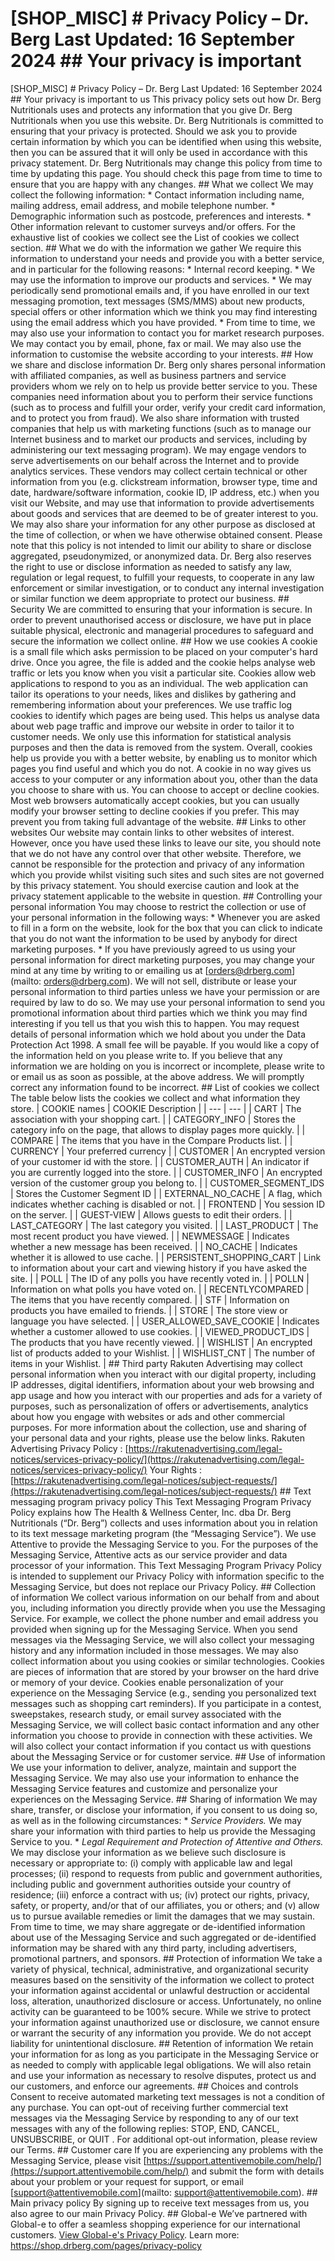 # [SHOP_MISC] # Privacy Policy – Dr. Berg Last Updated: 16 September 2024 ## Your privacy is important

[SHOP_MISC] # Privacy Policy – Dr. Berg Last Updated: 16 September 2024 ## Your privacy is important to us This privacy policy sets out how Dr. Berg Nutritionals uses and protects any information that you give Dr. Berg Nutritionals when you use this website. Dr. Berg Nutritionals is committed to ensuring that your privacy is protected. Should we ask you to provide certain information by which you can be identified when using this website, then you can be assured that it will only be used in accordance with this privacy statement. Dr. Berg Nutritionals may change this policy from time to time by updating this page. You should check this page from time to time to ensure that you are happy with any changes. ## What we collect We may collect the following information: * Contact information including name, mailing address, email address, and mobile telephone number. * Demographic information such as postcode, preferences and interests. * Other information relevant to customer surveys and/or offers. For the exhaustive list of cookies we collect see the List of cookies we collect section. ## What we do with the information we gather We require this information to understand your needs and provide you with a better service, and in particular for the following reasons: * Internal record keeping. * We may use the information to improve our products and services. * We may periodically send promotional emails and, if you have enrolled in our text messaging promotion, text messages (SMS/MMS) about new products, special offers or other information which we think you may find interesting using the email address which you have provided. * From time to time, we may also use your information to contact you for market research purposes. We may contact you by email, phone, fax or mail. We may also use the information to customise the website according to your interests. ## How we share and disclose information Dr. Berg only shares personal information with affiliated companies, as well as business partners and service providers whom we rely on to help us provide better service to you. These companies need information about you to perform their service functions (such as to process and fulfill your order, verify your credit card information, and to protect you from fraud). We also share information with trusted companies that help us with marketing functions (such as to manage our Internet business and to market our products and services, including by administering our text messaging program). We may engage vendors to serve advertisements on our behalf across the Internet and to provide analytics services. These vendors may collect certain technical or other information from you (e.g. clickstream information, browser type, time and date, hardware/software information, cookie ID, IP address, etc.) when you visit our Website, and may use that information to provide advertisements about goods and services that are deemed to be of greater interest to you. We may also share your information for any other purpose as disclosed at the time of collection, or when we have otherwise obtained consent. Please note that this policy is not intended to limit our ability to share or disclose aggregated, pseudonymized, or anonymized data. Dr. Berg also reserves the right to use or disclose information as needed to satisfy any law, regulation or legal request, to fulfill your requests, to cooperate in any law enforcement or similar investigation, or to conduct any internal investigation or similar function we deem appropriate to protect our business. ## Security We are committed to ensuring that your information is secure. In order to prevent unauthorised access or disclosure, we have put in place suitable physical, electronic and managerial procedures to safeguard and secure the information we collect online. ## How we use cookies A cookie is a small file which asks permission to be placed on your computer's hard drive. Once you agree, the file is added and the cookie helps analyse web traffic or lets you know when you visit a particular site. Cookies allow web applications to respond to you as an individual. The web application can tailor its operations to your needs, likes and dislikes by gathering and remembering information about your preferences. We use traffic log cookies to identify which pages are being used. This helps us analyse data about web page traffic and improve our website in order to tailor it to customer needs. We only use this information for statistical analysis purposes and then the data is removed from the system. Overall, cookies help us provide you with a better website, by enabling us to monitor which pages you find useful and which you do not. A cookie in no way gives us access to your computer or any information about you, other than the data you choose to share with us. You can choose to accept or decline cookies. Most web browsers automatically accept cookies, but you can usually modify your browser setting to decline cookies if you prefer. This may prevent you from taking full advantage of the website. ## Links to other websites Our website may contain links to other websites of interest. However, once you have used these links to leave our site, you should note that we do not have any control over that other website. Therefore, we cannot be responsible for the protection and privacy of any information which you provide whilst visiting such sites and such sites are not governed by this privacy statement. You should exercise caution and look at the privacy statement applicable to the website in question. ## Controlling your personal information You may choose to restrict the collection or use of your personal information in the following ways: * Whenever you are asked to fill in a form on the website, look for the box that you can click to indicate that you do not want the information to be used by anybody for direct marketing purposes. * If you have previously agreed to us using your personal information for direct marketing purposes, you may change your mind at any time by writing to or emailing us at [orders@drberg.com](mailto: orders@drberg.com). We will not sell, distribute or lease your personal information to third parties unless we have your permission or are required by law to do so. We may use your personal information to send you promotional information about third parties which we think you may find interesting if you tell us that you wish this to happen. You may request details of personal information which we hold about you under the Data Protection Act 1998. A small fee will be payable. If you would like a copy of the information held on you please write to. If you believe that any information we are holding on you is incorrect or incomplete, please write to or email us as soon as possible, at the above address. We will promptly correct any information found to be incorrect. ## List of cookies we collect The table below lists the cookies we collect and what information they store. | COOKIE names | COOKIE Description | | --- | --- | | CART | The association with your shopping cart. | | CATEGORY\_INFO | Stores the category info on the page, that allows to display pages more quickly. | | COMPARE | The items that you have in the Compare Products list. | | CURRENCY | Your preferred currency | | CUSTOMER | An encrypted version of your customer id with the store. | | CUSTOMER\_AUTH | An indicator if you are currently logged into the store. | | CUSTOMER\_INFO | An encrypted version of the customer group you belong to. | | CUSTOMER\_SEGMENT\_IDS | Stores the Customer Segment ID | | EXTERNAL\_NO\_CACHE | A flag, which indicates whether caching is disabled or not. | | FRONTEND | You session ID on the server. | | GUEST-VIEW | Allows guests to edit their orders. | | LAST\_CATEGORY | The last category you visited. | | LAST\_PRODUCT | The most recent product you have viewed. | | NEWMESSAGE | Indicates whether a new message has been received. | | NO\_CACHE | Indicates whether it is allowed to use cache. | | PERSISTENT\_SHOPPING\_CART | Link to information about your cart and viewing history if you have asked the site. | | POLL | The ID of any polls you have recently voted in. | | POLLN | Information on what polls you have voted on. | | RECENTLYCOMPARED | The items that you have recently compared. | | STF | Information on products you have emailed to friends. | | STORE | The store view or language you have selected. | | USER\_ALLOWED\_SAVE\_COOKIE | Indicates whether a customer allowed to use cookies. | | VIEWED\_PRODUCT\_IDS | The products that you have recently viewed. | | WISHLIST | An encrypted list of products added to your Wishlist. | | WISHLIST\_CNT | The number of items in your Wishlist. | ## Third party Rakuten Advertising may collect personal information when you interact with our digital property, including IP addresses, digital identifiers, information about your web browsing and app usage and how you interact with our properties and ads for a variety of purposes, such as personalization of offers or advertisements, analytics about how you engage with websites or ads and other commercial purposes. For more information about the collection, use and sharing of your personal data and your rights, please use the below links. Rakuten Advertising Privacy Policy : [https://rakutenadvertising.com/legal-notices/services-privacy-policy/](https://rakutenadvertising.com/legal-notices/services-privacy-policy/) Your Rights : [https://rakutenadvertising.com/legal-notices/subject-requests/](https://rakutenadvertising.com/legal-notices/subject-requests/) ## Text messaging program privacy policy This Text Messaging Program Privacy Policy explains how The Health & Wellness Center, Inc. dba Dr. Berg Nutritionals (“Dr. Berg”) collects and uses information about you in relation to its text message marketing program (the “Messaging Service”). We use Attentive to provide the Messaging Service to you. For the purposes of the Messaging Service, Attentive acts as our service provider and data processor of your information. This Text Messaging Program Privacy Policy is intended to supplement our Privacy Policy with information specific to the Messaging Service, but does not replace our Privacy Policy. ## Collection of information We collect various information on our behalf from and about you, including information you directly provide when you use the Messaging Service. For example, we collect the phone number and email address you provided when signing up for the Messaging Service. When you send messages via the Messaging Service, we will also collect your messaging history and any information included in those messages. We may also collect information about you using cookies or similar technologies. Cookies are pieces of information that are stored by your browser on the hard drive or memory of your device. Cookies enable personalization of your experience on the Messaging Service (e.g., sending you personalized text messages such as shopping cart reminders). If you participate in a contest, sweepstakes, research study, or email survey associated with the Messaging Service, we will collect basic contact information and any other information you choose to provide in connection with these activities. We will also collect your contact information if you contact us with questions about the Messaging Service or for customer service. ## Use of information We use your information to deliver, analyze, maintain and support the Messaging Service. We may also use your information to enhance the Messaging Service features and customize and personalize your experiences on the Messaging Service. ## Sharing of information We may share, transfer, or disclose your information, if you consent to us doing so, as well as in the following circumstances: * _Service Providers._ We may share your information with third parties to help us provide the Messaging Service to you. * _Legal Requirement and Protection of Attentive and Others._ We may disclose your information as we believe such disclosure is necessary or appropriate to: (i) comply with applicable law and legal processes; (ii) respond to requests from public and government authorities, including public and government authorities outside your country of residence; (iii) enforce a contract with us; (iv) protect our rights, privacy, safety, or property, and/or that of our affiliates, you or others; and (v) allow us to pursue available remedies or limit the damages that we may sustain. From time to time, we may share aggregate or de-identified information about use of the Messaging Service and such aggregated or de-identified information may be shared with any third party, including advertisers, promotional partners, and sponsors. ## Protection of information We take a variety of physical, technical, administrative, and organizational security measures based on the sensitivity of the information we collect to protect your information against accidental or unlawful destruction or accidental loss, alteration, unauthorized disclosure or access. Unfortunately, no online activity can be guaranteed to be 100% secure. While we strive to protect your information against unauthorized use or disclosure, we cannot ensure or warrant the security of any information you provide. We do not accept liability for unintentional disclosure. ## Retention of information We retain your information for as long as you participate in the Messaging Service or as needed to comply with applicable legal obligations. We will also retain and use your information as necessary to resolve disputes, protect us and our customers, and enforce our agreements. ## Choices and controls Consent to receive automated marketing text messages is not a condition of any purchase. You can opt-out of receiving further commercial text messages via the Messaging Service by responding to any of our text messages with any of the following replies: STOP, END, CANCEL, UNSUBSCRIBE, or QUIT . For additional opt-out information, please review our Terms. ## Customer care If you are experiencing any problems with the Messaging Service, please visit [https://support.attentivemobile.com/help/](https://support.attentivemobile.com/help/) and submit the form with details about your problem or your request for support, or email [support@attentivemobile.com](mailto: support@attentivemobile.com). ## Main privacy policy By signing up to receive text messages from us, you also agree to our main Privacy Policy. ## Global-e We’ve partnered with Global-e to offer a seamless shopping experience for our international customers. [View Global-e's Privacy Policy](https://www.global-e.com/consumer-privacy-policy).
Learn more: https://shop.drberg.com/pages/privacy-policy
